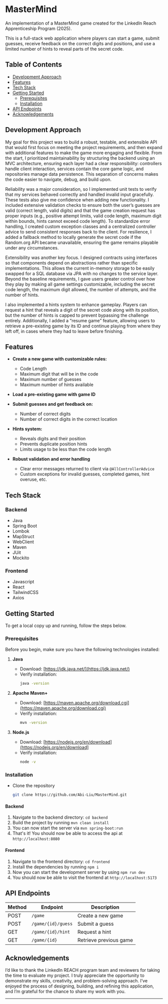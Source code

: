 # MasterMind

An implementation of a MasterMind game created for the LinkedIn Reach Apprenticeship Program (2025).

This is a full-stack web application where players can start a game, submit guesses, receive feedback on the correct digits and positions, and use a limited number of hints to reveal parts of the secret code.

## Table of Contents
- [Development Approach](#development-approach)
- [Features](#features)
- [Tech Stack](#tech-stack)
- [Getting Started](#getting-started)
  - [Prerequisites](#prerequisites)
  - [Installation](#installation)
- [API Endpoints](#api-endpoints)
- [Acknowledgements](#acknowledgements)

## Development Approach

My goal for this project was to build a robust, testable, and extensible API that would first focus on meeting the project requirements, and then expand with additional features to make the game more engaging and flexible. From the start, I prioritized maintainability by structuring the backend using an MVC architecture, ensuring each layer had a clear responsibility: controllers handle client interaction, services contain the core game logic, and repositories manage data persistence. This separation of concerns makes the code easier to navigate, debug, and build upon.

Reliability was a major consideration, so I implemented unit tests to verify that my services behaved correctly and handled invalid input gracefully. These tests also give me confidence when adding new functionality. I included extensive validation checks to ensure both the user’s guesses are valid (correct length, valid digits) and that the game creation request has proper inputs (e.g., positive attempt limits, valid code length, maximum digit within bounds, hints cannot exceed code length). To standardize error handling, I created custom exception classes and a centralized controller advice to send consistent responses back to the client. For resilience, I added a fallback method to locally generate the secret code if the Random.org API became unavailable, ensuring the game remains playable under any circumstances.

Extensibility was another key focus. I designed contracts using interfaces so that components depend on abstractions rather than specific implementations. This allows the current in-memory storage to be easily swapped for a SQL database via JPA with no changes to the service layer. Beyond the baseline requirements, I gave users greater control over how they play by making all game settings customizable, including the secret code length, the maximum digit allowed, the number of attempts, and the number of hints.

I also implemented a hints system to enhance gameplay. Players can request a hint that reveals a digit of the secret code along with its position, but the number of hints is capped to prevent bypassing the challenge entirely. Additionally, I added a “resume game” feature, allowing users to retrieve a pre-existing game by its ID and continue playing from where they left off, in cases where they had to leave before finishing.


## Features

* **Create a new game with customizable rules:**
  * Code Length
  * Maximum digit that will be in the code
  * Maximum number of guesses
  * Maximum number of hints available

* **Load a pre-existing game with game ID**
 
* **Submit guesses and get feedback on:**
  * Number of correct digits
  * Number of correct digits in the correct location

* **Hints system:**
  * Reveals digits and their position
  * Prevents duplicate position hints
  * Limits usage to be less than the code length
 
* **Robust validation and error handling**
  * Clear error messages returned to client via `@AllControllerAdvice`
  * Custom exceptions for invalid guesses, completed games, hint overuse, etc.
 
## Tech Stack
### Backend
- Java
- Spring Boot
- Lombok
- MapStruct
- WebClient
- Maven
- JUit
- Mockito

### Frontend
- Javascript
- React
- TailwindCSS
- Axios


## Getting Started
To get a local copy up and running, follow the steps below.

### Prerequisites
Before you begin, make sure you have the following technologies installed:

1. **Java**  
   - Download: [https://jdk.java.net/](https://jdk.java.net/)  
   - Verify installation:  
     ```bash
     java -version
     ```

2. **Apache Maven+**  
   - Download: [https://maven.apache.org/download.cgi](https://maven.apache.org/download.cgi)  
   - Verify installation:  
     ```bash
     mvn -version
     ```

3. **Node.js**
   - Download: [https://nodejs.org/en/download](https://nodejs.org/en/download]
   - Verify installation:
     ```bash
     node -v
     ```
     

### Installation
- Clone the repository
   ```bash
   git clone https://github.com/Abi-Liu/MasterMind.git
   ```
#### **Backend**
1. Navigate to the backend directory: `cd backend`
2. Build the project by running `mvn clean install`
3. You can now start the server via `mvn spring-boot:run`
4. That's it! You should now be able to access the api at `http://localhost:8080`

#### **Frontend**
1. Navigate to the frontend directory: `cd frontend`
2. Install the dependencies by running `npm i`
3. Now you can start the development server by using `npm run dev`
4. You should now be able to visit the frontend at `http://localhost:5173`


## API Endpoints

| Method | Endpoint                  | Description                       |
|--------|---------------------------|-----------------------------------|
| POST   | `/game`                   | Create a new game                 |
| POST   | `/game/{id}/guess`        | Submit a guess                    |
| GET    | `/game/{id}/hint`         | Request a hint                    |
| GET    | `/game/{id}`              | Retrieve previous game            |


## Acknowledgements

I’d like to thank the LinkedIn REACH program team and reviewers for taking the time to evaluate my project. I truly appreciate the opportunity to demonstrate my skills, creativity, and problem-solving approach. I’ve enjoyed the process of designing, building, and refining this application, and I’m grateful for the chance to share my work with you.

  
---
